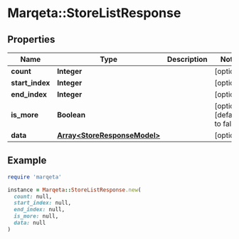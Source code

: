 # Marqeta::StoreListResponse

## Properties

| Name | Type | Description | Notes |
| ---- | ---- | ----------- | ----- |
| **count** | **Integer** |  | [optional] |
| **start_index** | **Integer** |  | [optional] |
| **end_index** | **Integer** |  | [optional] |
| **is_more** | **Boolean** |  | [optional][default to false] |
| **data** | [**Array&lt;StoreResponseModel&gt;**](StoreResponseModel.md) |  | [optional] |

## Example

```ruby
require 'marqeta'

instance = Marqeta::StoreListResponse.new(
  count: null,
  start_index: null,
  end_index: null,
  is_more: null,
  data: null
)
```

